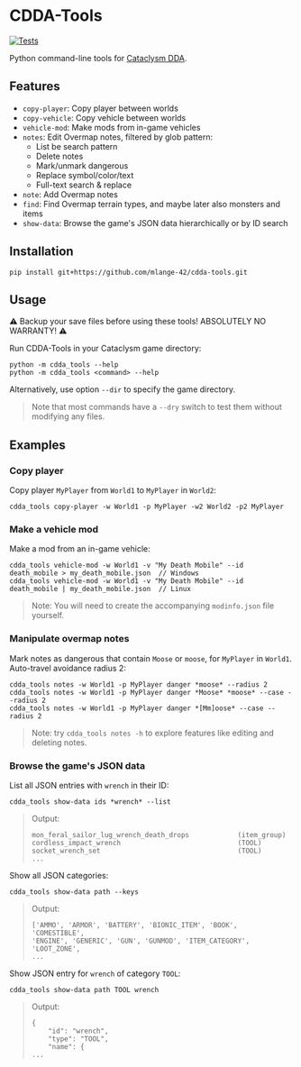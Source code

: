 # CDDA-Tools

[![Tests](https://github.com/mlange-42/cdda-tools/actions/workflows/tests.yml/badge.svg)](https://github.com/mlange-42/cdda-tools/actions/workflows/tests.yml)

Python command-line tools for [Cataclysm DDA](https://cataclysmdda.org/).

## Features

* `copy-player`: Copy player between worlds
* `copy-vehicle`: Copy vehicle between worlds
* `vehicle-mod`: Make mods from in-game vehicles
* `notes`: Edit Overmap notes, filtered by glob pattern:
   * List be search pattern
   * Delete notes
   * Mark/unmark dangerous
   * Replace symbol/color/text
   * Full-text search & replace
* `note`: Add Overmap notes
* `find`: Find Overmap terrain types, and maybe later also monsters and items
* `show-data`: Browse the game's JSON data hierarchically or by ID search

## Installation

```shell
pip install git+https://github.com/mlange-42/cdda-tools.git
```

## Usage

:warning: Backup your save files before using these tools! ABSOLUTELY NO WARRANTY! :warning:

Run CDDA-Tools in your Cataclysm game directory:

```shell
python -m cdda_tools --help
python -m cdda_tools <command> --help
```

Alternatively, use option `--dir` to specify the game directory.

> Note that most commands have a `--dry` switch to test them without modifying any files.

## Examples

### Copy player

Copy player `MyPlayer` from `World1` to `MyPlayer` in `World2`:

```shell
cdda_tools copy-player -w World1 -p MyPlayer -w2 World2 -p2 MyPlayer
```

### Make a vehicle mod

Make a mod from an in-game vehicle:

```shell
cdda_tools vehicle-mod -w World1 -v "My Death Mobile" --id death_mobile > my_death_mobile.json  // Windows
cdda_tools vehicle-mod -w World1 -v "My Death Mobile" --id death_mobile | my_death_mobile.json  // Linux
```

> Note: You will need to create the accompanying `modinfo.json` file yourself. 

### Manipulate overmap notes

Mark notes as dangerous that contain `Moose` or `moose`, for `MyPlayer` in `World1`. Auto-travel avoidance radius 2:

```shell
cdda_tools notes -w World1 -p MyPlayer danger *moose* --radius 2
cdda_tools notes -w World1 -p MyPlayer danger *Moose* *moose* --case --radius 2
cdda_tools notes -w World1 -p MyPlayer danger *[Mm]oose* --case --radius 2
```

> Note: try `cdda_tools notes -h` to explore features like editing and deleting notes.

### Browse the game's JSON data

List all JSON entries with `wrench` in their ID:

```shell
cdda_tools show-data ids *wrench* --list
```

> Output:
> 
> ```plaintext
> mon_feral_sailor_lug_wrench_death_drops            (item_group)
> cordless_impact_wrench                             (TOOL)
> socket_wrench_set                                  (TOOL)
> ...
> ```

Show all JSON categories:

```shell
cdda_tools show-data path --keys
```

> Output:
> 
> ```plaintext
> ['AMMO', 'ARMOR', 'BATTERY', 'BIONIC_ITEM', 'BOOK', 'COMESTIBLE',
> 'ENGINE', 'GENERIC', 'GUN', 'GUNMOD', 'ITEM_CATEGORY', 'LOOT_ZONE',
> ... 
> ```

Show JSON entry for `wrench` of category `TOOL`:

```shell
cdda_tools show-data path TOOL wrench
```

> Output:
> 
> ```plaintext
> {
>     "id": "wrench",
>     "type": "TOOL",
>     "name": {
> ...
> ```